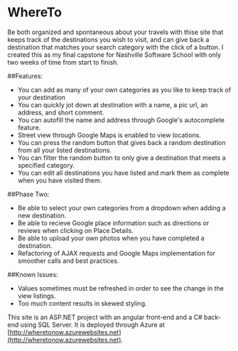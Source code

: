# WhereTo

Be both organized and spontaneous about your travels with thise site that keeps track of the destinations you wish to visit, and can give back a destination that matches your search category with the click of a button. I created this as my final capstone for Nashville Software School with only two weeks of time from start to finish.

##Features:
- You can add as many of your own categories as you like to keep track of your destination
- You can quickly jot down at destination with a name, a pic url, an address, and short comment.
- You can autofill the name and address through Google's autocomplete feature.
- Street view through Google Maps is enabled to view locations.
- You can press the random button that gives back a random destination from all your listed destinations.
- You can filter the random button to only give a destination that meets a specified category.
- You can edit all destinations you have listed and mark them as complete when you have visited them.

##Phase Two:
- Be able to select your own categories from a dropdown when adding a new destination.
- Be able to recieve Google place information such as directions or reviews when clicking on Place Details.
- Be able to upload your own photos when you have completed a destination.
- Refactoring of AJAX requests and Google Maps implementation for smoother calls and best practices.

##Known Issues:
- Values sometimes must be refreshed in order to see the change in the view listings.
- Too much content results in skewed styling.

This site is an ASP.NET project with an angular front-end and a C# back-end using SQL Server. It is deployed through Azure at [http://wheretonow.azurewebsites.net](http://wheretonow.azurewebsites.net).


